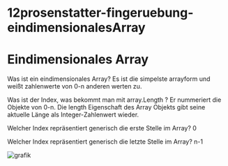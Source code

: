 # 12prosenstatter-fingeruebung-eindimensionalesArray

# Eindimensionales Array
  
Was ist ein eindimensionales Array?
Es ist die simpelste arrayform und weißt zahlenwerte von 0-n anderen werten zu.

Was ist der Index, was bekommt man mit array.Length ?
Er nummeriert die Objekte von 0-n. Die length Eigenschaft des Array Objekts gibt seine aktuelle Länge als Integer-Zahlenwert wieder.

Welcher Index repräsentiert generisch die erste Stelle im Array?
0

Welcher Index repräsentiert generisch die letzte Stelle im Array?
n-1


![grafik](https://user-images.githubusercontent.com/114597978/201769534-59421987-0488-4d65-9146-cd9c4e282e8b.png)





